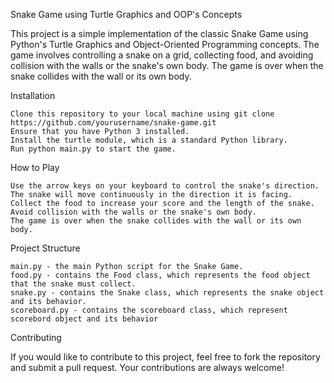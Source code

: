 Snake Game using Turtle Graphics and OOP's Concepts

This project is a simple implementation of the classic Snake Game using Python's Turtle Graphics and Object-Oriented Programming concepts. The game involves controlling a snake on a grid, collecting food, and avoiding collision with the walls or the snake's own body. The game is over when the snake collides with the wall or its own body.


Installation

    Clone this repository to your local machine using git clone https://github.com/yourusername/snake-game.git
    Ensure that you have Python 3 installed.
    Install the turtle module, which is a standard Python library.
    Run python main.py to start the game.

How to Play

    Use the arrow keys on your keyboard to control the snake's direction.
    The snake will move continuously in the direction it is facing.
    Collect the food to increase your score and the length of the snake.
    Avoid collision with the walls or the snake's own body.
    The game is over when the snake collides with the wall or its own body.

Project Structure

    main.py - the main Python script for the Snake Game.
    food.py - contains the Food class, which represents the food object that the snake must collect.
    snake.py - contains the Snake class, which represents the snake object and its behavior.
    scoreboard.py - contains the scoreboard class, which represent scorebord object and its behavior

Contributing

If you would like to contribute to this project, feel free to fork the repository and submit a pull request. Your contributions are always welcome!
